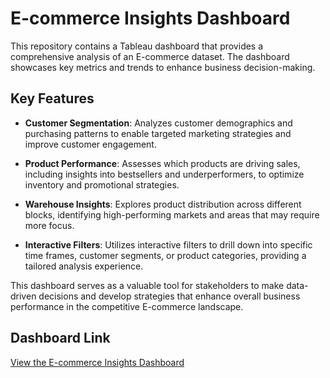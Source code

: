 # E-commerce Insights Dashboard

This repository contains a Tableau dashboard that provides a comprehensive analysis of an E-commerce dataset. The dashboard showcases key metrics and trends to enhance business decision-making.

## Key Features

- **Customer Segmentation**: Analyzes customer demographics and purchasing patterns to enable targeted marketing strategies and improve customer engagement.

- **Product Performance**: Assesses which products are driving sales, including insights into bestsellers and underperformers, to optimize inventory and promotional strategies.

- **Warehouse Insights**: Explores product distribution across different blocks, identifying high-performing markets and areas that may require more focus.

- **Interactive Filters**: Utilizes interactive filters to drill down into specific time frames, customer segments, or product categories, providing a tailored analysis experience.

This dashboard serves as a valuable tool for stakeholders to make data-driven decisions and develop strategies that enhance overall business performance in the competitive E-commerce landscape.

## Dashboard Link

[View the E-commerce Insights Dashboard](https://public.tableau.com/app/profile/shweta.purushothaman/viz/ShwetaPurushothaman_E-commerce_Capstone/Dashboard1?publish=yes)

